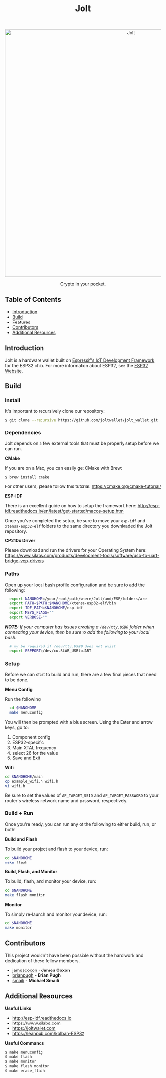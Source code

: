 <h1 align="center"> Jolt </h1> <br>
<p align="center">
  <a href="https://joltwallet.com/">
    <img alt="Jolt" title="Jolt" src="https://image.ibb.co/kFhkJ8/logo_wallet_readme.png" width="800">
  </a>
</p>

<p align="center">
  Crypto in your pocket.
</p>

## Table of Contents

- [Introduction](#introduction)
- [Build](#build)
- [Features](#features)
- [Contributors](#contributors)
- [Additional Resources](#additional-resources)

## Introduction

Jolt is a hardware wallet built on [Espressif's IoT Development Framework](https://github.com/espressif/esp-idf) for the ESP32 chip. For
more information about ESP32, see the [ESP32 Website](https://www.espressif.com/en/products/hardware/esp32/overview).

## Build

### Install

It's important to recursively clone our repository:

```bash
$ git clone --recursive https://github.com/joltwallet/jolt_wallet.git
```

### Dependencies

Jolt depends on a few external tools that must be properly setup before we can run.

**CMake**

If you are on a Mac, you can easily get CMake with Brew:

```bash
$ brew install cmake
```

For other users, please follow this tutorial: https://cmake.org/cmake-tutorial/

**ESP-IDF**

There is an excellent guide on how to setup the framework here: http://esp-idf.readthedocs.io/en/latest/get-started/macos-setup.html

Once you've completed the setup, be sure to move your `esp-idf` and `xtensa-esp32-elf` folders to the same directory you downloaded the Jolt repository.

**CP210x Driver**

Please download and run the drivers for your Operating System here: https://www.silabs.com/products/development-tools/software/usb-to-uart-bridge-vcp-drivers

### Paths

Open up your local bash profile configuration and be sure to add the following:

```bash
  export NANOHOME=/your/root/path/where/Jolt/and/ESP/folders/are
  export PATH=$PATH:$NANOHOME/xtensa-esp32-elf/bin
  export IDF_PATH=$NANOHOME/esp-idf
  export MSYS_FLAGS=""
  export VERBOSE=""
```

_**NOTE:** If your computer has issues creating a `/dev/tty.USB0` folder when connecting your device, then be sure to add the following to your local bash:_

```bash
  # my be required if /dev/tty.USB0 does not exist
  export ESPPORT=/dev/cu.SLAB_USBtoUART
```

### Setup

Before we can start to build and run, there are a few final pieces that need to be done.

**Menu Config**

Run the following:

```bash
  cd $NANOHOME
  make menuconfig
```

You will then be prompted with a blue screen. Using the Enter and arrow keys, go to:
1. Component config
2. ESP32-specific
3. Main XTAL frequency
4. select 26 for the value
5. Save and Exit

**Wifi**

```bash
cd $NANOHOME/main
cp example_wifi.h wifi.h
vi wifi.h
```

Be sure to set the values of `AP_TARGET_SSID` and `AP_TARGET_PASSWORD` to your router's wireless network name and password, respectively.

### Build + Run

Once you're ready, you can run any of the following to either build, run, or both!

**Build and Flash**

To build your project and flash to your device, run:

```bash
cd $NANOHOME
make flash
```

**Build, Flash, and Monitor**

To build, flash, and monitor your device, run:

```bash
cd $NANOHOME
make flash monitor
```


**Monitor**

To simply re-launch and monitor your device, run:

```bash
cd $NANOHOME
make monitor
```

<!---
## Features

**Completed**

* Generate random seed
* Create private key
* Convert to XRB address
* Display QR Code
* Buttons

**Coming Soon**

* Connect to Wifi
* Check for Pending Blocks
* Display Result
* If pending block then generate a receive block (will need to get work from the server)
* Sweep to merchant main account

**Extra**

* Will need to link into the AWS IoT backend

**Ideas**

* Solar charging
* Battery
* USB step up - could use the charging chip to charge a mobile phone
* Need to be ruggard
-->

## Contributors

This project wouldn't have been possible without the hard work and dedication of these fellow members.

* [jamescoxon](https://github.com/jamescoxon) -
**James Coxon**
* [brianpugh](https://github.com/brianpugh) -
**Brian Pugh**
* [smaili](https://github.com/smaili) -
**Michael Smaili**

## Additional Resources

**Useful Links**

* http://esp-idf.readthedocs.io
* https://www.silabs.com
* https://joltwallet.com
* https://leanpub.com/kolban-ESP32

**Useful Commands**

```bash
$ make menuconfig
$ make flash
$ make monitor
$ make flash monitor
$ make erase_flash
```
